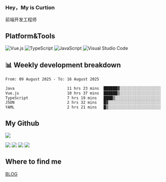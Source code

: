 ### Hey，My is Curtion
前端开发工程师
## Platform&Tools

![Vue.js](https://img.shields.io/badge/-Vue.js-4FC08D?style=flat-square&logo=Vue.js&logoColor=white)
![TypeScript](https://img.shields.io/badge/-TypeScript-007ACC?style=flat-square&logo=typescript&logoColor=white)
![JavaScript](https://img.shields.io/badge/-JavaScript-F7DF1E?style=flat-square&logo=javascript&logoColor=black)
![Visual Studio Code](https://img.shields.io/badge/-VSCode-007ACC?style=flat-square&logo=Visual-Studio-Code&logoColor=white)

## 📊 Weekly development breakdown

<!--START_SECTION:waka-->

```txt
From: 09 August 2025 - To: 16 August 2025

Java                       11 hrs 23 mins  ██████▓░░░░░░░░░░░░░░░░░░   27.30 %
Vue.js                     10 hrs 37 mins  ██████▒░░░░░░░░░░░░░░░░░░   25.45 %
TypeScript                 7 hrs 19 mins   ████▒░░░░░░░░░░░░░░░░░░░░   17.53 %
JSON                       2 hrs 32 mins   █▓░░░░░░░░░░░░░░░░░░░░░░░   06.09 %
YAML                       2 hrs 21 mins   █▒░░░░░░░░░░░░░░░░░░░░░░░   05.66 %
```

<!--END_SECTION:waka-->

## My Github

![](http://github-profile-summary-cards.vercel.app/api/cards/profile-details?username=curtion&theme=nord_bright)

![](http://github-profile-summary-cards.vercel.app/api/cards/stats?username=curtion&theme=nord_bright)
![](http://github-profile-summary-cards.vercel.app/api/cards/productive-time?username=curtion&theme=nord_bright&utcOffset=8)
![](http://github-profile-summary-cards.vercel.app/api/cards/repos-per-language?username=curtion&theme=nord_bright)
![](http://github-profile-summary-cards.vercel.app/api/cards/most-commit-language?username=curtion&theme=nord_bright)

## Where to find me

[BLOG](https://blog.3gxk.net)
